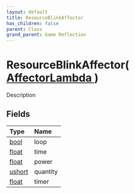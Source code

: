 ```yaml
---
layout: default
title: ResourceBlinkAffector
has_children: false
parent: Class
grand_parent: Game Reflection
---
```

# ResourceBlinkAffector( [ AffectorLambda ](/riftbreaker-wiki/docs/game-reflection/classes/affector_lambda/) )
Description 

## Fields

| Type | Name |
|:----------|:--------------|
| [bool](/riftbreaker-wiki/docs/game-reflection/components/bool/) | loop |
| [float](/riftbreaker-wiki/docs/game-reflection/components/float/) | time |
| [float](/riftbreaker-wiki/docs/game-reflection/components/float/) | power |
| [ushort](/riftbreaker-wiki/docs/game-reflection/enums/ushort/) | quantity |
| [float](/riftbreaker-wiki/docs/game-reflection/components/float/) | timer |

